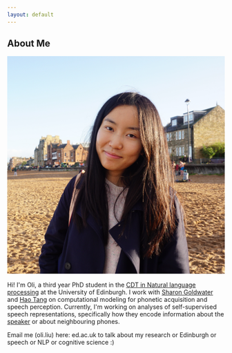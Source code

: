 ```yaml
---
layout: default
---
```


## About Me

<img class="profile-picture" src="profile.jpg">

Hi! I'm Oli, a third year PhD student in the [CDT in Natural language processing](https://web.inf.ed.ac.uk/cdt/natural-language-processing) at the University of Edinburgh. I work with [Sharon Goldwater](https://homepages.inf.ed.ac.uk/sgwater/) and [Hao Tang](https://homepages.inf.ed.ac.uk/htang2/) on computational modeling for phonetic acquisition and speech perception. Currently, I'm working on analyses of self-supervised speech representations, specifically how they encode information about the [speaker](https://arxiv.org/pdf/2305.12464.pdf) or about neighbouring phones.

Email me (oli.liu) here: ed.ac.uk to talk about my research or Edinburgh or speech or NLP or cognitive science :) 

